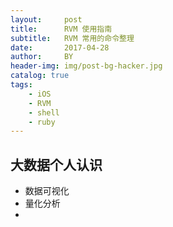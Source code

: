 ```yaml
---
layout:     post
title:      RVM 使用指南
subtitle:   RVM 常用的命令整理
date:       2017-04-28
author:     BY
header-img: img/post-bg-hacker.jpg
catalog: true
tags:
    - iOS
    - RVM
    - shell
    - ruby
---
```

## 大数据个人认识
- 数据可视化
- 量化分析
- 